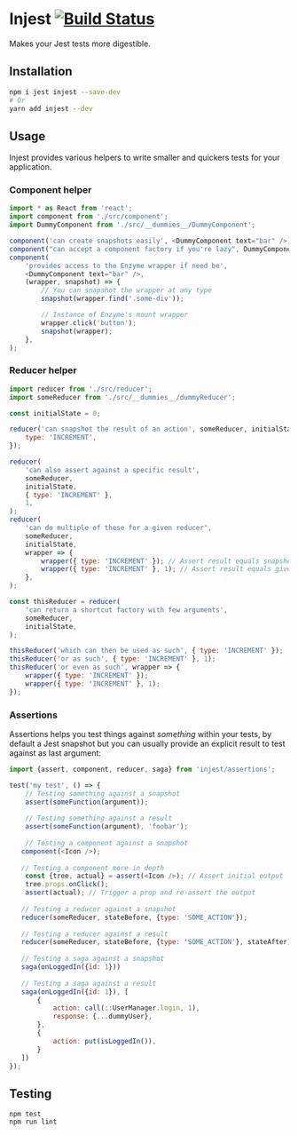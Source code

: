 # Injest [![Build Status](https://travis-ci.org/madewithlove/injest.svg?branch=master)](https://travis-ci.org/madewithlove/injest)

Makes your Jest tests more digestible.

## Installation

```bash
npm i jest injest --save-dev
# Or
yarn add injest --dev
```

## Usage

Injest provides various helpers to write smaller and quickers tests for your application.

### Component helper

```js
import * as React from 'react';
import component from './src/component';
import DummyComponent from './src/__dummies__/DummyComponent';

component('can create snapshots easily', <DummyComponent text="bar" />);
component("can accept a component factory if you're lazy", DummyComponent);
component(
    'provides access to the Enzyme wrapper if need be',
    <DummyComponent text="bar" />,
    (wrapper, snapshot) => {
        // You can snapshot the wrapper at any type
        snapshot(wrapper.find('.some-div'));

        // Instance of Enzyme's mount wrapper
        wrapper.click('button');
        snapshot(wrapper);
    },
);

```

### Reducer helper

```js
import reducer from './src/reducer';
import someReducer from './src/__dummies__/dummyReducer';

const initialState = 0;

reducer('can snapshot the result of an action', someReducer, initialState, {
    type: 'INCREMENT',
});

reducer(
    'can also assert against a specific result',
    someReducer,
    initialState,
    { type: 'INCREMENT' },
    1,
);
reducer(
    'can do multiple of these for a given reducer',
    someReducer,
    initialState,
    wrapper => {
        wrapper({ type: 'INCREMENT' }); // Assert result equals snapshot
        wrapper({ type: 'INCREMENT' }, 1); // Assert result equals given value
    },
);

const thisReducer = reducer(
    'can return a shortcut factory with few arguments',
    someReducer,
    initialState,
);

thisReducer('which can then be used as such', { type: 'INCREMENT' });
thisReducer('or as such', { type: 'INCREMENT' }, 1);
thisReducer('or even as such', wrapper => {
    wrapper({ type: 'INCREMENT' });
    wrapper({ type: 'INCREMENT' }, 1);
});
```

### Assertions

Assertions helps you test things against _something_ within your tests, by default a Jest snapshot but you can
usually provide an explicit result to test against as last argument:

```js
import {assert, component, reducer, saga} from 'injest/assertions';

test('my test', () => {
    // Testing something against a snapshot
    assert(someFunction(argument));
    
    // Testing something against a result
    assert(someFunction(argument), 'foobar');
    
    // Testing a component against a snapshot
   component(<Icon />);
   
   // Testing a component more in depth
    const {tree, actual} = assert(<Icon />); // Assert initial output
    tree.props.onClick();
    assert(actual); // Trigger a prop and re-assert the output
   
   // Testing a reducer against a snapshot
   reducer(someReducer, stateBefore, {type: 'SOME_ACTION'});
   
   // Testing a reducer against a result
   reducer(someReducer, stateBefore, {type: 'SOME_ACTION'}, stateAfter);
   
   // Testing a saga against a snapshot
   saga(onLoggedIn({id: 1}))
   
   // Testing a saga against a result
   saga(onLoggedIn({id: 1}), [
       {
           action: call(::UserManager.login, 1),
           response: {...dummyUser},
       },
       {
           action: put(isLoggedIn()),
       }
   ])
});
```

## Testing

```shell
npm test
npm run lint
```
